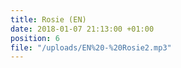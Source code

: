 ```yaml
---
title: Rosie (EN)
date: 2018-01-07 21:13:00 +01:00
position: 6
file: "/uploads/EN%20-%20Rosie2.mp3"
---
```


